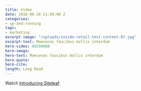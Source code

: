 ```yaml
---
title: Video
date: 2016-06-28 21:50:00 Z
categories:
- up-and-running
tags:
- marketing
excerpt-image: "/uploads/inside-retail-test-content-07.jpg"
excerpt-text: Maecenas faucibus mollis interdum
hero-video: 69294068
hero-image: 
hero-text: Maecenas faucibus mollis interdum
hero-quote:
hero-cite:
length: Long Read
---
```


Watch <a href="http://vimeo.com/69301083">Introducing Siteleaf</a>.
